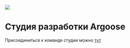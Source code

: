 ![](https://github.com/LuisanArgoose/LuisanAroose/blob/main/ArgooseLogo.png)
# Студия разработки Argoose
Присоединиться к команде студии можно [тут](https://t.me/LuisanArgoose)
